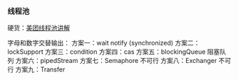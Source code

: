 ### 线程池

硬货：[美团线程池讲解](images/java-pooling-pratice-in-meituan.html)

字母和数字交替输出：
方案一：wait  notify  (synchronized)
方案二：lockSupport
方案三：condition
方案四：cas
方案五：blockingQueue 阻塞队列
方案六：pipedStream
方案七：Semaphore  不可行
方案八：Exchanger  不可行
方案九：Transfer



### 